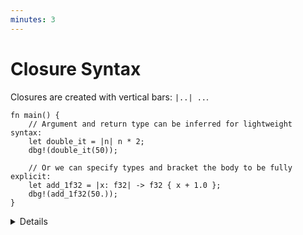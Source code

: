 ```yaml
---
minutes: 3
---
```


# Closure Syntax

Closures are created with vertical bars: `|..| ..`.

```rust,editable
fn main() {
    // Argument and return type can be inferred for lightweight syntax:
    let double_it = |n| n * 2;
    dbg!(double_it(50));

    // Or we can specify types and bracket the body to be fully explicit:
    let add_1f32 = |x: f32| -> f32 { x + 1.0 };
    dbg!(add_1f32(50.));
}
```

<details>

- The arguments go between the `|..|`. The body can be surrounded by `{ .. }`,
  but if it is a single expression these can be omitted.

- Argument types are optional, and are inferred if not given. The return type is
  also optional, but can only be written if using `{ .. }` around the body.

- The examples can both be written as mere nested functions instead -- they do
  not capture any variables from their lexical environment. We will see captures
  next.

## More to Explore

- The ability to store functions in variables doesn't just apply to closures,
  regular functions can be put in variables and then invoked the same way that
  closures can: [Example in the playground][fn-ptr].

  - The linked example also demonstrates that closures that don't capture
    anything can also coerce to a regular function pointer.

</details>

[fn-ptr]: https://play.rust-lang.org/?version=stable&mode=debug&edition=2024&gist=817cbeeefc49f3d0d180a3d6d54c8bda
